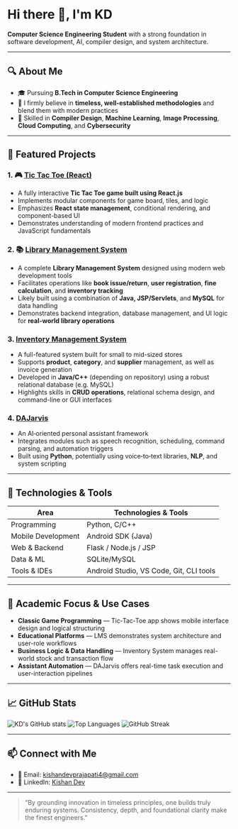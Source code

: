 # Hi there 👋, I'm KD  
**Computer Science Engineering Student** with a strong foundation in software development, AI, compiler design, and system architecture.

---

## 🔍 About Me

- 🎓 Pursuing **B.Tech in Computer Science Engineering**
- 🧠 I firmly believe in **timeless, well-established methodologies** and blend them with modern practices
- 🔧 Skilled in **Compiler Design**, **Machine Learning**, **Image Processing**, **Cloud Computing**, and **Cybersecurity**

---

## 📂 Featured Projects

### 1. 🎮 [Tic Tac Toe (React)](https://github.com/kishandev2509/tic_tac_toe)
- A fully interactive **Tic Tac Toe game built using React.js**
- Implements modular components for game board, tiles, and logic
- Emphasizes **React state management**, conditional rendering, and component-based UI
- Demonstrates understanding of modern frontend practices and JavaScript fundamentals

### 2. 📚 [Library Management System](https://github.com/kishandev2509/LMS)
- A complete **Library Management System** designed using modern web development tools
- Facilitates operations like **book issue/return**, **user registration**, **fine calculation**, and **inventory tracking**
- Likely built using a combination of **Java, JSP/Servlets**, and **MySQL** for data handling
- Demonstrates backend integration, database management, and UI logic for **real-world library operations**

### 3. **[Inventory Management System](https://github.com/kishandev2509/Inventory-Management-System)**
- A full-featured system built for small to mid-sized stores
- Supports **product**, **category**, and **supplier** management, as well as invoice generation
- Developed in **Java/C++** (depending on repository) using a robust relational database (e.g. MySQL)
- Highlights skills in **CRUD operations**, relational schema design, and command-line or GUI interfaces

### 4. **[DAJarvis](https://github.com/kishandev2509/DAJarvis)**
- An AI‑oriented personal assistant framework
- Integrates modules such as speech recognition, scheduling, command parsing, and automation triggers
- Built using **Python**, potentially using voice‑to‑text libraries, **NLP**, and system scripting

---

## 🧰 Technologies & Tools

| Area                | Technologies & Tools |
|---------------------|-----------------------|
| Programming         | Python, C/C++ |
| Mobile Development  | Android SDK (Java) |
| Web & Backend       | Flask / Node.js / JSP |
| Data & ML           | SQLite/MySQL |
| Tools & IDEs        | Android Studio, VS Code, Git, CLI tools |

---

## 🎯 Academic Focus & Use Cases

- **Classic Game Programming** — Tic‑Tac‑Toe app shows mobile interface design and logical structuring  
- **Educational Platforms** — LMS demonstrates system architecture and user-role workflows  
- **Business Logic & Data Handling** — Inventory System manages real-world stock and transaction flow  
- **Assistant Automation** — DAJarvis offers real-time task execution and user-interaction pipelines  

---


## 📈 GitHub Stats
![KD's GitHub stats](https://github-readme-stats.vercel.app/api?username=kishandev2509&show_icons=true&theme=default)
![Top Languages](https://github-readme-stats.vercel.app/api/top-langs/?username=kishandev2509&layout=compact)
![GitHub Streak](https://streak-stats.demolab.com/?user=kishandev2509&theme=default)

<!--
<p align="center">
  <img src="https://github-readme-stats.vercel.app/api?username=your-username&show_icons=true&theme=default" alt="GitHub stats" />
  <br/>
  <img src="https://github-readme-stats.vercel.app/api/top-langs/?username=your-username&layout=compact" alt="Top languages" />
</p>
-->

---

## 📫 Connect with Me

- 📧 Email: [kishandevprajapati4@gmail.com](mailto:kishandevprajapati4@gmail.com)  
- 🔗 LinkedIn: [Kishan Dev](https://linkedin.com/in/kishan-dev-2567852a8/)  

---

> “By grounding innovation in timeless principles, one builds truly enduring systems.
Consistency, depth, and foundational clarity make the finest engineers.”



<!--
- 🌐 Portfolio Website: [yourwebsite.com](https://yourwebsite.com) *(optional)*
**kishandev2509/kishandev2509** is a ✨ _special_ ✨ repository because its `README.md` (this file) appears on your GitHub profile.

Here are some ideas to get you started:

- 🔭 I’m currently working on ...
- 🌱 I’m currently learning ...
- 👯 I’m looking to collaborate on ...
- 🤔 I’m looking for help with ...
- 💬 Ask me about ...
- 📫 How to reach me: ...
- 😄 Pronouns: ...
- ⚡ Fun fact: ...
-->
